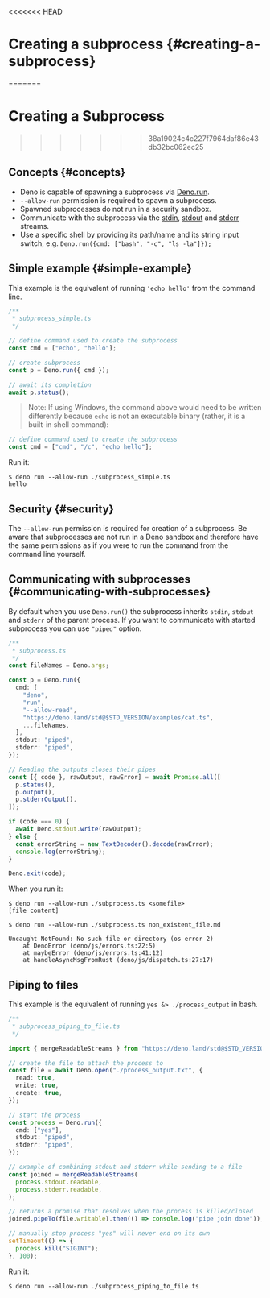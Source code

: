 <<<<<<< HEAD
# Creating a subprocess {#creating-a-subprocess}
=======
# Creating a Subprocess
>>>>>>> 38a19024c4c227f7964daf86e43db32bc062ec25

## Concepts {#concepts}

- Deno is capable of spawning a subprocess via [Deno.run](/api?s=Deno.run).
- `--allow-run` permission is required to spawn a subprocess.
- Spawned subprocesses do not run in a security sandbox.
- Communicate with the subprocess via the [stdin](/api?s=Deno.stdin),
  [stdout](/api?s=Deno.stdout) and [stderr](/api?s=Deno.stderr) streams.
- Use a specific shell by providing its path/name and its string input switch,
  e.g. `Deno.run({cmd: ["bash", "-c", "ls -la"]});`

## Simple example {#simple-example}

This example is the equivalent of running `'echo hello'` from the command line.

```ts
/**
 * subprocess_simple.ts
 */

// define command used to create the subprocess
const cmd = ["echo", "hello"];

// create subprocess
const p = Deno.run({ cmd });

// await its completion
await p.status();
```

> Note: If using Windows, the command above would need to be written differently
> because `echo` is not an executable binary (rather, it is a built-in shell
> command):

```ts
// define command used to create the subprocess
const cmd = ["cmd", "/c", "echo hello"];
```

Run it:

```shell
$ deno run --allow-run ./subprocess_simple.ts
hello
```

## Security {#security}

The `--allow-run` permission is required for creation of a subprocess. Be aware
that subprocesses are not run in a Deno sandbox and therefore have the same
permissions as if you were to run the command from the command line yourself.

## Communicating with subprocesses {#communicating-with-subprocesses}

By default when you use `Deno.run()` the subprocess inherits `stdin`, `stdout`
and `stderr` of the parent process. If you want to communicate with started
subprocess you can use `"piped"` option.

```ts
/**
 * subprocess.ts
 */
const fileNames = Deno.args;

const p = Deno.run({
  cmd: [
    "deno",
    "run",
    "--allow-read",
    "https://deno.land/std@$STD_VERSION/examples/cat.ts",
    ...fileNames,
  ],
  stdout: "piped",
  stderr: "piped",
});

// Reading the outputs closes their pipes
const [{ code }, rawOutput, rawError] = await Promise.all([
  p.status(),
  p.output(),
  p.stderrOutput(),
]);

if (code === 0) {
  await Deno.stdout.write(rawOutput);
} else {
  const errorString = new TextDecoder().decode(rawError);
  console.log(errorString);
}

Deno.exit(code);
```

When you run it:

```shell
$ deno run --allow-run ./subprocess.ts <somefile>
[file content]

$ deno run --allow-run ./subprocess.ts non_existent_file.md

Uncaught NotFound: No such file or directory (os error 2)
    at DenoError (deno/js/errors.ts:22:5)
    at maybeError (deno/js/errors.ts:41:12)
    at handleAsyncMsgFromRust (deno/js/dispatch.ts:27:17)
```

## Piping to files

This example is the equivalent of running `yes &> ./process_output` in bash.

```ts
/**
 * subprocess_piping_to_file.ts
 */

import { mergeReadableStreams } from "https://deno.land/std@$STD_VERSION/streams/merge_readable_streams.ts";

// create the file to attach the process to
const file = await Deno.open("./process_output.txt", {
  read: true,
  write: true,
  create: true,
});

// start the process
const process = Deno.run({
  cmd: ["yes"],
  stdout: "piped",
  stderr: "piped",
});

// example of combining stdout and stderr while sending to a file
const joined = mergeReadableStreams(
  process.stdout.readable,
  process.stderr.readable,
);

// returns a promise that resolves when the process is killed/closed
joined.pipeTo(file.writable).then(() => console.log("pipe join done"));

// manually stop process "yes" will never end on its own
setTimeout(() => {
  process.kill("SIGINT");
}, 100);
```

Run it:

```shell
$ deno run --allow-run ./subprocess_piping_to_file.ts
```

